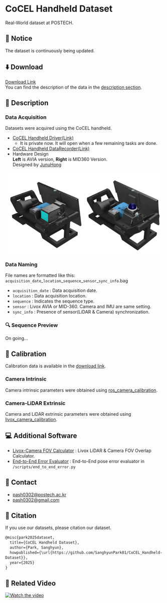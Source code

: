 # CoCEL Handheld Dataset
Real-World dataset at POSTECH.  

## :loudspeaker: Notice
The dataset is continuously being updated.

## :arrow_down: Download
[Download Link](https://postechackr-my.sharepoint.com/:f:/g/personal/pash0302_postech_ac_kr/EowTrW_V_AdKvKDCpwzVKfIBcj1E7I1HYkN0OqzuoTGMEw?e=8PUNqo)  
You can find the description of the data in the [description section](https://github.com/SanghyunPark01/CoCEL_Handheld-Dataset?tab=readme-ov-file#page_facing_up-description).

## :page_facing_up: Description

### Data Acquisition
Datasets were acquired using the CoCEL handheld.  
- [CoCEL Handheld Driver(Link)](https://github.com/SanghyunPark01/CoCEL_Handheld_Driver)  
    - It is private now. It will open when a few remaining tasks are done.
- [CoCEL Handheld DataRecorder(Link)](https://github.com/SanghyunPark01/CoCEL_Handheld_DataRecorder)
- Hardware Design  
**Left** is AVIA version, **Right** is MID360 Version.  
Designed by [JunuHong](https://github.com/JunuHong)
<p align="center">
    <img src="./img/handheld_avia.png" width="49%">
    <img src="./img/handheld_mid360.png" width="49%">
</p>

### Data Naming
File names are formatted like this: `acquisition_date`\_`location`\_`sequence`\_`sensor`\_`sync_info`.bag  
- `acquisition_date` : Data acquisition date.  
- `location` : Data acquisition location.  
- `sequence` : Indicates the sequence type.
- `sensor` : Livox AVIA or MID-360. Camera and IMU are same setting.  
- `sync_info` : Presence of sensor(LiDAR & Camera) synchronization.  

### :mag: Sequence Preview
On going...  

## :wrench: Calibration
Calibration data is available in the [download link](https://postechackr-my.sharepoint.com/:f:/g/personal/pash0302_postech_ac_kr/EowTrW_V_AdKvKDCpwzVKfIBcj1E7I1HYkN0OqzuoTGMEw?e=8PUNqo).  
### Camera Intrinsic
Camera intrinsic parameters were obtained using [ros_camera_calibration](https://wiki.ros.org/camera_calibration).  

### Camera-LiDAR Extrinsic
Camera and LiDAR extrinsic parameters were obtained using [livox_camera_calibration](https://github.com/hku-mars/livox_camera_calib).  


## :computer: Additional Software
- [Livox-Camera FOV Calculator](https://github.com/SanghyunPark01/livox_camera_fov_calculator) : Livox LiDAR & Camera FOV Overlap Calculator.  
- [End-to-End Error Evaluator](https://github.com/SanghyunPark01/CoCEL_Handheld-Dataset/blob/main/scripts/end_to_end_error.py) : End-to-End pose error evaluator in `/scripts/end_to_end_error.py`


## :email: Contact
- pash0302@postech.ac.kr
- pash0302@gmail.com

## :pencil: Citation  
If you use our datasets, please citation our dataset.  
```
@misc{park2025dataset,
  title={CoCEL Handheld Dataset},
  author={Park, Sanghyun},
  howpublished={\url{https://github.com/SanghyunPark01/CoCEL_Handheld-Dataset}},
  year={2025}
}
```
  
## :movie_camera: Related Video
[![Watch the video](https://img.youtube.com/vi/VjxWHT8HAZM/hqdefault.jpg)](https://www.youtube.com/watch?v=VjxWHT8HAZM)
